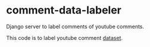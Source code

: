 # comment-data-labeler
Django server to label comments of youtube comments.

This code is to label youtube comment [dataset](data/all_comments.csv).
